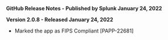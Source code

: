 **GitHub Release Notes - Published by Splunk January 24, 2022**


**Version 2.0.8 - Released January 24, 2022**

* Marked the app as FIPS Compliant [PAPP-22681]
